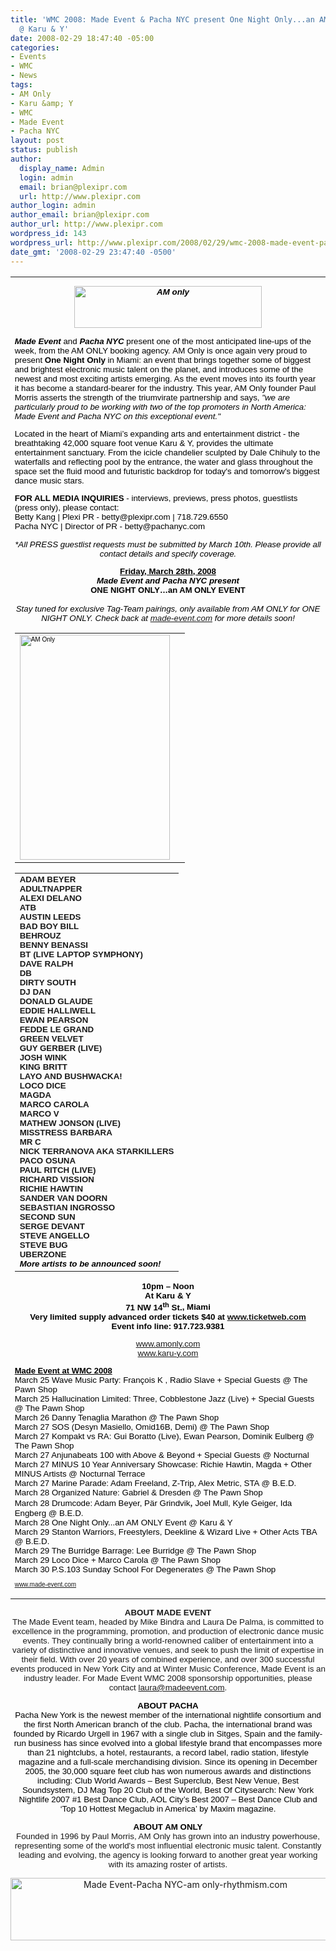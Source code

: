 ```yaml
---
title: 'WMC 2008: Made Event & Pacha NYC present One Night Only...an AM ONLY event
  @ Karu & Y'
date: 2008-02-29 18:47:40 -05:00
categories:
- Events
- WMC
- News
tags:
- AM Only
- Karu &amp; Y
- WMC
- Made Event
- Pacha NYC
layout: post
status: publish
author:
  display_name: Admin
  login: admin
  email: brian@plexipr.com
  url: http://www.plexipr.com
author_login: admin
author_email: brian@plexipr.com
author_url: http://www.plexipr.com
wordpress_id: 143
wordpress_url: http://www.plexipr.com/2008/02/29/wmc-2008-made-event-pacha-nyc-present-one-night-onlyan-am-only-event-karu-y/
date_gmt: '2008-02-29 23:47:40 -0500'
---
```


<table id="content_LETTER.BLOCK2" style="margin-bottom: 6px; text-align: center;" border="0" cellspacing="0" cellpadding="5" width="100%">
<tbody>
<tr>
<td style="font-size: 10pt; color: #000000; font-family: Arial,Helvetica,sans-serif">
<p style="text-align: center;"><em><strong><img class="size-medium wp-image-837 alignnone" title="AM only" src="http://www.plexipr.com/wp-content/uploads/2008/02/made-am-only1-300x67.gif" alt="AM only" width="300" height="67" /></strong><strong></strong></em></p>
<p style="text-align: left;"><em><strong>Made Event</strong></em> and <em><strong>Pacha NYC</strong></em> present one of the most anticipated  line-ups of the week, from the AM ONLY booking agency. <span style="font-size: 10pt; font-family: Arial">AM Only is once again very proud to  present <strong>One Night Only</strong> in Miami: an event that brings together  some of biggest and brightest electronic music talent on the planet, and  introduces some of the newest and most exciting artists emerging.<span> </span>As the event moves into its fourth year it has become a standard-bearer  for the industry. This year, AM Only founder Paul Morris asserts the strength of  the triumvirate partnership and says, <em>"we are particularly proud to be  working with two of the top promoters in North America: Made Event and Pacha NYC  on this exceptional event."</em></span></p>
<p style="text-align: left;">Located in the heart of Miami’s  expanding arts and entertainment district - the breathtaking 42,000 square foot  venue Karu &amp; Y, provides the ultimate entertainment sanctuary. From the  icicle chandelier sculpted by Dale Chihuly to the waterfalls and reflecting pool  by the entrance, the water and glass throughout the space set the fluid mood and  futuristic backdrop for today's and tomorrow's biggest dance music stars.</p>
<p style="text-align: left;"><strong> FOR ALL MEDIA INQUIRIES </strong>- interviews, previews, press photos, guestlists  (press only), please contact:<br />
Betty Kang | Plexi PR - betty@plexipr.com |  718.729.6550<br />
Pacha NYC | Director of PR - betty@pachanyc.com</p>
<p><em>*All  PRESS guestlist requests must be submitted by March 10th. Please provide all  contact details and specify coverage.</em></p>
<p class="MsoNormal"><span style="font-size: x-small; color: #000000; font-family: Arial,Helvetica,sans-serif"><span style="font-size: small;"><strong><span style="text-decoration: underline;"><span style="font-size: 10pt; color: #000000; font-family: Arial,Helvetica,sans-serif;">Friday, March 28th,  2008</span></span></strong></span></span><span style="font-size: small;"><strong><em><span style="font-size: 10pt; color: black; font-family: Arial;"><br />
Made Event and  Pacha NYC present</span></em></strong></span><span style="font-size: 10pt; font-family: Arial;"><span style="font-size: small;"><br />
</span><strong><span style="font-size: small;">ONE NIGHT ONLY…an AM  ONLY EVENT</span><br />
</strong></span><span style="font-size: 10pt; font-family: Arial;"><em><br />
Stay tuned for exclusive Tag-Team pairings, only available  from AM ONLY for </em></span><span style="color: #000000; font-family: Arial,Helvetica,sans-serif; font-size: x-small;"><span style="font-size: 10pt; font-family: Arial;"><em>ONE NIGHT ONLY</em></span></span><span style="font-size: 10pt; font-family: Arial;"><em>. Check back at <a title="http://t.ymlp4.com/hhqacauubafaeuqqazamuy/click.php" href="http://t.ymlp4.com/hhqacauubafaeuqqazamuy/click.php" target="_blank">made-event.com</a> for more details  soon!<br />
</em></span></p>
<table border="0">
<tbody>
<tr>
<td><span><span style="font-size: x-small; color: #000000; font-family: Arial,Helvetica,sans-serif"><img class="alignnone size-full wp-image-796" title="AM Only" src="http://www.plexipr.com/wp-content/uploads/2008/02/made-event-am-only.jpg" alt="AM Only" width="240" height="360" /></span></span></td>
<td></td>
</tr>
</tbody>
</table>
<table border="0">
<tbody>
<tr>
<td><strong><span style="font-size: 10pt; font-family: Arial">ADAM BEYER<br />
ADULTNAPPER<br />
ALEXI DELANO<br />
ATB<br />
AUSTIN LEEDS<br />
BAD BOY  BILL<br />
BEHROUZ<br />
BENNY BENASSI<br />
BT (LIVE LAPTOP SYMPHONY)<br />
DAVE  RALPH<br />
DB<br />
DIRTY SOUTH<br />
DJ DAN<br />
DONALD GLAUDE<br />
EDDIE  HALLIWELL<br />
EWAN PEARSON<br />
FEDDE LE GRAND<br />
GREEN VELVET<br />
GUY GERBER (LIVE)<br />
JOSH WINK<br />
KING BRITT<br />
LAYO AND  BUSHWACKA!<br />
LOCO DICE<br />
MAGDA<br />
MARCO CAROLA<br />
MARCO V<br />
MATHEW JONSON (LIVE)<br />
MISSTRESS BARBARA<br />
MR C<br />
NICK TERRANOVA AKA  STARKILLERS<br />
PACO OSUNA<br />
PAUL RITCH (LIVE)<br />
RICHARD VISSION<br />
RICHIE HAWTIN<br />
SANDER VAN DOORN<br />
SEBASTIAN INGROSSO<br />
SECOND SUN<br />
SERGE DEVANT<br />
STEVE ANGELLO<br />
STEVE BUG<br />
UBERZONE<br />
</span><span style="font-size: x-small; color: #000000; font-family: Arial,Helvetica,sans-serif"><span style="font-size: 10pt; font-family: Arial;"><em>More artists to be announced  soon!</em></span></span></strong></td>
</tr>
</tbody>
</table>
<p><strong>10pm – Noon<span style="font-size: 10pt; font-family: Arial"><br />
At Karu  &amp; Y</span><span style="font-size: 10pt; font-family: Arial"><br />
71 NW  14<sup>th</sup> St.</span><span style="font-size: 10pt; font-family: Arial">,  Miami</span><span style="font-size: 10pt; font-family: Arial"><br />
Very limited  supply advanced order tickets $40 at </span><span style="font-size: 10pt; font-family: Arial"><a title="http://t.ymlp4.com/hhyavauubafaeuqqakamuy/click.php" href="http://t.ymlp4.com/hhyavauubafaeuqqakamuy/click.php" target="_blank">www.ticketweb.com</a></span><br />
Event info line: 917.723.9381</strong></p>
<p><a title="http://t.ymlp4.com/hwsakauubalaeuqqadamuy/click.php" href="http://t.ymlp4.com/hwsakauubalaeuqqadamuy/click.php" target="_blank">www.amonly.com</a><a title="http://t.ymlp4.com/hwuadauubaxaeuqqalamuy/click.php" href="http://t.ymlp4.com/hwuadauubaxaeuqqalamuy/click.php" target="_blank"><br title="http://t.ymlp4.com/hwuadauubaxaeuqqalamuy/click.php" />www.karu-y.com</a></p>
<p style="text-align: left;"><span style="font-size: small;"><span style="font-weight: bold; text-decoration: underline;">Made  Event at WMC 2008</span></span><br />
March 25 Wave Music Party: François K , Radio Slave + Special Guests @ The  Pawn Shop<br />
March 25 Hallucination Limited: Three, Cobblestone Jazz (Live) +  Special Guests @ The Pawn Shop<br />
March 26 Danny Tenaglia Marathon @ The Pawn  Shop<br />
March 27 SOS (Desyn Masiello, Omid16B, Demi) @ The Pawn Shop<br />
March 27  Kompakt vs RA: Gui Boratto (Live), Ewan Pearson, Dominik Eulberg @ The Pawn  Shop<br />
March 27 Anjunabeats 100 with Above &amp; Beyond + Special Guests @  Nocturnal<br />
March 27 MINUS 10 Year Anniversary Showcase: Richie Hawtin, Magda +  Other MINUS Artists @ Nocturnal Terrace<br />
March 27 Marine Parade: Adam  Freeland, Z-Trip, Alex Metric, STA @ B.E.D.<br />
March 28 Organized  Nature: Gabriel &amp; Dresden @ The Pawn Shop<br />
March 28 Drumcode: Adam Beyer,  <span style="font-size: 10pt; font-family: Arial">Pär Grindvik</span><span style="font-size: 12pt; font-family: 'Times New Roman'">, </span>Joel Mull, Kyle  Geiger, Ida Engberg @ B.E.D.<br />
March 28 One Night Only...an AM ONLY Event @  Karu &amp; Y<br />
March 29 Stanton Warriors, Freestylers, Deekline &amp; Wizard  Live + Other Acts TBA @ B.E.D.<br />
March 29 The Burridge Barrage: Lee Burridge @  The Pawn Shop<br />
March 29 Loco Dice + Marco Carola @ The Pawn Shop<br />
March 30  P.S.103 Sunday School For Degenerates @ The Pawn Shop<br />
<span style="font-size: x-small; color: #000000; font-family: Arial,Helvetica,sans-serif"><br />
<a title="http://t.ymlp4.com/hweaiauubataeuqqaoamuy/click.php" href="http://t.ymlp4.com/hweaiauubataeuqqaoamuy/click.php" target="_blank">www.made-event.com</a><br />
</span></td>
</tr>
</tbody>
</table>
<p class="MsoNormal" style="text-align: center;"><span style="font-size: 10pt; font-family: Arial;"><span style="font-weight: bold">ABOUT MADE EVENT<br />
</span></span><span style="font-size: 10pt; font-family: Arial;">The Made Event team, headed by Mike Bindra  and Laura De Palma, is committed to excellence in the programming, promotion,  and production of electronic dance music events. They continually bring a  world-renowned caliber of entertainment into a variety of distinctive and  innovative venues, and seek to push the limit of expertise in their field. With  over 20 years of combined experience, and over 300 successful events produced in  New York City and at Winter Music Conference, Made Event is an industry leader.  For Made Event WMC 2008 sponsorship opportunities, please contact<span> </span><a title="mailto:laura@madeevent.com" href="mailto:laura@madeevent.com" target="_blank">laura@madeevent.com</a>.</span></p>
<p style="text-align: center;"><strong><span style="font-size: 10pt; color: black; font-family: Arial;">ABOUT  PACHA<br />
</span></strong><span style="font-size: 10pt; color: black; font-family: Arial;">Pacha New York is the newest member of the international nightlife  consortium and the first North American branch of the club. Pacha, the  international brand was founded by Ricardo Urgell in 1967 with a single club in  Sitges, Spain and the family-run business has since evolved into a global  lifestyle brand that encompasses more than 21 nightclubs, a hotel, restaurants,  a record label, radio station, lifestyle magazine and a full-scale merchandising  division. Since its opening in December 2005, the 30,000 square feet club has  won numerous awards and distinctions including: Club World Awards – Best  Superclub, Best New Venue, Best Soundsystem, DJ Mag Top 20 Club of the World,  Best Of Citysearch: New York Nightlife 2007 #1 Best Dance Club, AOL City’s Best  2007 – Best Dance Club and ‘Top 10 Hottest Megaclub in America’ by Maxim  magazine.</span><strong></strong></p>
<p style="text-align: center;"><strong><span style="font-size: 10pt; color: black; font-family: Arial;">ABOUT AM ONLY</span></strong><span style="font-size: 10pt; font-family: Arial"><br />
Founded in 1996 by Paul Morris,  AM Only has grown into an industry powerhouse, representing some of the world's  most influential electronic music talent.<span> </span>Constantly leading and  evolving, the agency is looking forward to another great year working with its  amazing roster of artists.</span><span style="font-family: Arial;"> </span></p>
<p style="text-align: center;"><img class="alignnone size-full wp-image-799" title="Made Event-Pacha NYC-am only-rhythmism.com" src="http://www.plexipr.com/wp-content/uploads/2008/02/made-pacha-am-onlyn-rhtyhmism.gif" alt="Made Event-Pacha NYC-am only-rhythmism.com" width="544" height="100" /></p>
